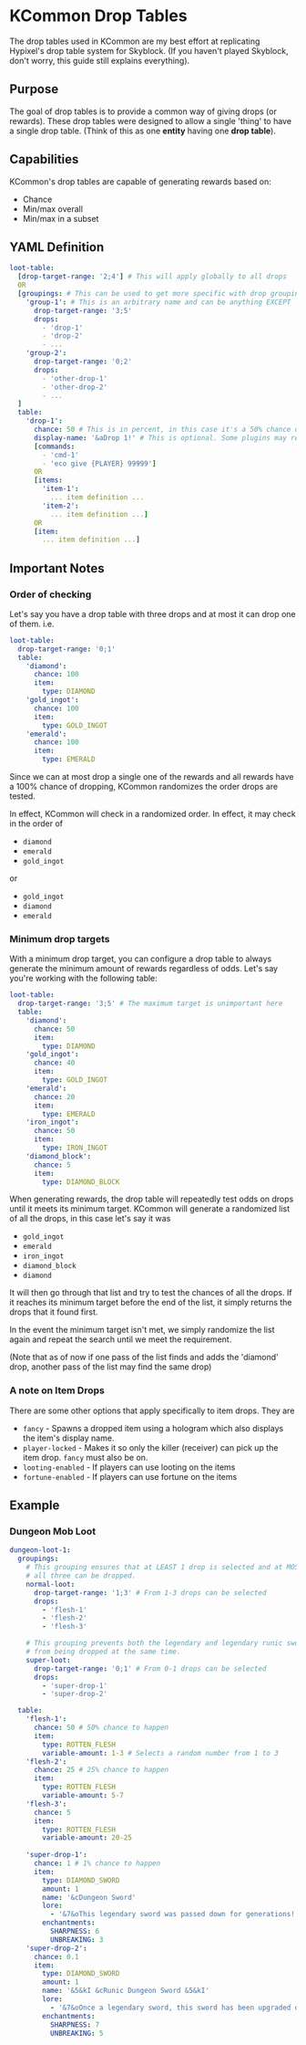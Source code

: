 # KCommon Drop Tables
The drop tables used in KCommon are my best effort at replicating Hypixel's drop table system for Skyblock.
(If you haven't played Skyblock, don't worry, this guide still explains everything).

## Purpose
The goal of drop tables is to provide a common way of giving drops (or rewards).
These drop tables were designed to allow a single 'thing' to have a single drop table.
(Think of this as one **entity** having one **drop table**). 

## Capabilities
KCommon's drop tables are capable of generating rewards based on:
* Chance
* Min/max overall
* Min/max in a subset

## YAML Definition
```yaml
loot-table:
  [drop-target-range: '2;4'] # This will apply globally to all drops 
  OR
  [groupings: # This can be used to get more specific with drop groupings
    'group-1': # This is an arbitrary name and can be anything EXCEPT '@default'
      drop-target-range: '3;5'
      drops:
        - 'drop-1'
        - 'drop-2'
        - ...
    'group-2':
      drop-target-range: '0;2'
      drops:
        - 'other-drop-1'
        - 'other-drop-2'
        - ...
  ]
  table:
    'drop-1':
      chance: 50 # This is in percent, in this case it's a 50% chance of happening
      display-name: '&aDrop 1!' # This is optional. Some plugins may require it as they'll use it for messages
      [commands:
        - 'cmd-1'
        - 'eco give {PLAYER} 99999']
      OR
      [items:
        'item-1':
          ... item definition ...
        'item-2':
          ... item definition ...]
      OR
      [item:
        ... item definition ...]
```

## Important Notes

### Order of checking
Let's say you have a drop table with three drops and at most it can drop one of them.
i.e.
```yaml
loot-table:
  drop-target-range: '0;1'
  table:
    'diamond':
      chance: 100
      item:
        type: DIAMOND
    'gold_ingot':
      chance: 100
      item:
        type: GOLD_INGOT
    'emerald':
      chance: 100
      item:
        type: EMERALD
```
Since we can at most drop a single one of the rewards and all rewards have a 100% chance of dropping, KCommon randomizes the order drops are tested.

In effect, KCommon will check in a randomized order. In effect, it may check in the order of
* `diamond`
* `emerald`
* `gold_ingot`

or
* `gold_ingot`
* `diamond`
* `emerald`

### Minimum drop targets
With a minimum drop target, you can configure a drop table to always generate the minimum amount of rewards regardless of odds.
Let's say you're working with the following table:
```yaml
loot-table:
  drop-target-range: '3;5' # The maximum target is unimportant here
  table:
    'diamond':
      chance: 50
      item:
        type: DIAMOND
    'gold_ingot':
      chance: 40
      item:
        type: GOLD_INGOT
    'emerald':
      chance: 20
      item:
        type: EMERALD
    'iron_ingot':
      chance: 50
      item:
        type: IRON_INGOT
    'diamond_block':
      chance: 5
      item:
        type: DIAMOND_BLOCK
```
When generating rewards, the drop table will repeatedly test odds on drops until it meets its minimum target.
KCommon will generate a randomized list of all the drops, in this case let's say it was
* `gold_ingot`
* `emerald`
* `iron_ingot`
* `diamond_block`
* `diamond`

It will then go through that list and try to test the chances of all the drops. If it reaches its minimum target before the end of the list, it simply returns the drops that it found first.

In the event the minimum target isn't met, we simply randomize the list again and repeat the search until we meet the requirement.

(Note that as of now if one pass of the list finds and adds the 'diamond' drop, another pass of the list may find the same drop)

### A note on Item Drops
There are some other options that apply specifically to item drops. They are
* `fancy` - Spawns a dropped item using a hologram which also displays the item's display name.
* `player-locked` - Makes it so only the killer (receiver) can pick up the item drop. `fancy` must also be on.
* `looting-enabled` - If players can use looting on the items
* `fortune-enabled` - If players can use fortune on the items

## Example

### Dungeon Mob Loot
```yaml
dungeon-loot-1:
  groupings:
    # This grouping ensures that at LEAST 1 drop is selected and at MOST
    # all three can be dropped.
    normal-loot:
      drop-target-range: '1;3' # From 1-3 drops can be selected
      drops:
        - 'flesh-1'
        - 'flesh-2'
        - 'flesh-3'

    # This grouping prevents both the legendary and legendary runic sword
    # from being dropped at the same time.
    super-loot:
      drop-target-range: '0;1' # From 0-1 drops can be selected
      drops:
        - 'super-drop-1'
        - 'super-drop-2'

  table:
    'flesh-1':
      chance: 50 # 50% chance to happen
      item:
        type: ROTTEN_FLESH
        variable-amount: 1-3 # Selects a random number from 1 to 3
    'flesh-2':
      chance: 25 # 25% chance to happen
      item:
        type: ROTTEN_FLESH
        variable-amount: 5-7
    'flesh-3':
      chance: 5
      item:
        type: ROTTEN_FLESH
        variable-amount: 20-25
        
    'super-drop-1':
      chance: 1 # 1% chance to happen
      item:
        type: DIAMOND_SWORD
        amount: 1
        name: '&cDungeon Sword'
        lore:
          - '&7&oThis legendary sword was passed down for generations!'
        enchantments:
          SHARPNESS: 6
          UNBREAKING: 3
    'super-drop-2':
      chance: 0.1
      item:
        type: DIAMOND_SWORD
        amount: 1
        name: '&5&kI &cRunic Dungeon Sword &5&kI'
        lore:
          - '&7&oOnce a legendary sword, this sword has been upgraded due to its runic status!'
        enchantments:
          SHARPNESS: 7
          UNBREAKING: 5
```
